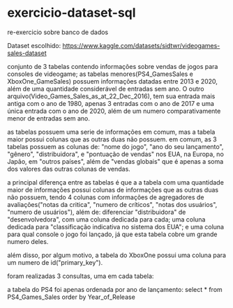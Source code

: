 # exercicio-dataset-sql
re-exercicio sobre banco de dados

Dataset escolhido:
https://www.kaggle.com/datasets/sidtwr/videogames-sales-dataset

conjunto de 3 tabelas contendo informações sobre vendas de jogos para consoles de videogame; as tabelas menores(PS4_GamesSales e XboxOne_GameSales) possuem informações datadas entre 2013 e 2020, além de uma quantidade considerável de entradas sem ano. O outro arquivo(Video_Games_Sales_as_at_22_Dec_2016), tem sua entrada mais antiga com o ano de 1980, apenas 3 entradas com o ano de 2017 e uma única entrada com o ano de 2020, além de um numero comparativamente menor de entradas sem ano.


as tabelas possuem uma serie de informações em comum, mas a tabela maior possui colunas que as outras duas não possuem.
em comum, as 3 tabelas possuem as colunas de: "nome do jogo", "ano do seu lançamento", "gênero", "distribuidora",  e "pontuação de vendas" nos EUA, na Europa, no Japão, em "outros países", além de "vendas globais" que é apenas a soma dos valores das outras colunas de vendas.
 
a principal diferença entre as tabelas é que a a tabela com uma quantidade maior de informações possui colunas de informações que as outras duas não possuem, tendo 4 colunas com informações de agregadores de avaliações("notas da critica", "numero de críticos", "notas dos usuários", "numero de usuários"), além de: diferenciar "distribuidora" de "desenvolvedora", com uma coluna dedicada para cada; uma coluna dedicada para "classificação indicativa no sistema dos EUA"; e uma coluna para qual console o jogo foi lançado, já que esta tabela cobre um grande numero deles.

além disso, por algum motivo, a tabela do XboxOne possui uma coluna para um numero de id("primary_key").


foram realizadas 3 consultas, uma em cada tabela:

a tabela do PS4 foi apenas ordenada por ano de lançamento:
select * from PS4_Games_Sales
order by Year_of_Release

